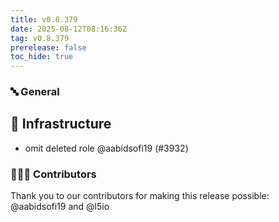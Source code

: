 ```yaml
---
title: v0.8.379
date: 2025-08-12T08:16:36Z
tag: v0.8.379
prerelease: false
toc_hide: true
---
```


### 🔤 General
## 🦴 Infrastructure

- omit deleted role @aabidsofi19 (#3932)

### 👨🏽‍💻 Contributors

Thank you to our contributors for making this release possible:
@aabidsofi19 and @l5io

